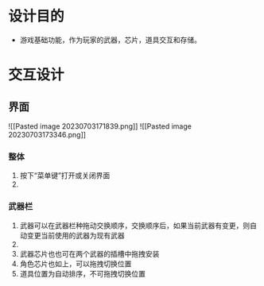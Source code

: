 # 设计目的
- 游戏基础功能，作为玩家的武器，芯片，道具交互和存储。
# 交互设计
## 界面
![[Pasted image 20230703171839.png]]
![[Pasted image 20230703173346.png]]
### 整体
1. 按下“菜单键”打开或关闭界面
2. 
### 武器栏 
1. 武器可以在武器栏种拖动交换顺序，交换顺序后，如果当前武器有变更，则自动变更当前使用的武器为现有武器
2. 
3. 武器芯片也也可在两个武器的插槽中拖拽安装
4. 角色芯片也如上，可以拖拽切换位置
5. 道具位置为自动排序，不可拖拽切换位置